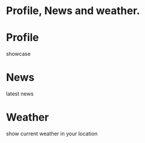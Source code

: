 # Profile, News and weather.

# Profile

showcase

# News

latest news

# Weather

show current weather in your location
